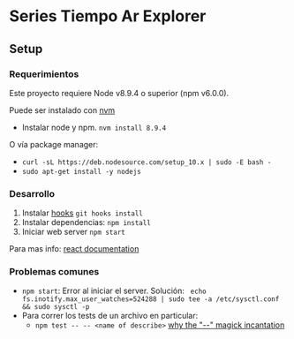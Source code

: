 # Series Tiempo Ar Explorer

## Setup

### Requerimientos

Este proyecto requiere Node v8.9.4 o superior (npm v6.0.0).

Puede ser instalado con [nvm](https://github.com/creationix/nvm)

- Instalar node y npm. `nvm install 8.9.4`

O vía package manager:

- `curl -sL https://deb.nodesource.com/setup_10.x | sudo -E bash -`
- `sudo apt-get install -y nodejs`


### Desarrollo

1. Instalar [hooks](https://github.com/icefox/git-hooks) `git hooks install`
1. Instalar dependencias: `npm install`
2. Iniciar web server `npm start`


Para mas info: [react documentation](react_doc.md)



### Problemas comunes
* `npm start`: Error al iniciar el server. 
Solución: ` echo fs.inotify.max_user_watches=524288 | sudo tee -a /etc/sysctl.conf && sudo sysctl -p`
* Para correr los tests de un archivo en particular: 
  - `npm test -- -- <name of describe>` [why the "--" magick incantation](https://stackoverflow.com/a/28775887)
